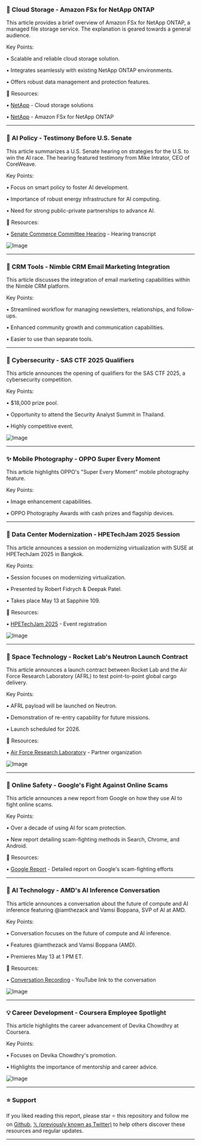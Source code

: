 ### 🤖 Cloud Storage - Amazon FSx for NetApp ONTAP

This article provides a brief overview of Amazon FSx for NetApp ONTAP, a managed file storage service.  The explanation is geared towards a general audience.


Key Points:

• Scalable and reliable cloud storage solution.


• Integrates seamlessly with existing NetApp ONTAP environments.


• Offers robust data management and protection features.



🔗 Resources:

• [NetApp](https://ntap.com/4iJJP5n) - Cloud storage solutions


• [NetApp](https://www.netapp.com/aws/fsx-ontap/?utm_campaign=dmnd-dhm-fsxn-aws-ww-digi-spp-fsxnexplainedbyagenz-1746009103561&utm_source=twitter&utm_medium=social&utm_content=carousel) - Amazon FSx for NetApp ONTAP


---

### 🤖 AI Policy - Testimony Before U.S. Senate

This article summarizes a U.S. Senate hearing on strategies for the U.S. to win the AI race.  The hearing featured testimony from Mike Intrator, CEO of CoreWeave.


Key Points:

•  Focus on smart policy to foster AI development.


•  Importance of robust energy infrastructure for AI computing.


•  Need for strong public-private partnerships to advance AI.



🔗 Resources:

• [Senate Commerce Committee Hearing](https://commerce.senate.gov/2025/5/winning-the-ai-race-strengthening-u-s-capabilities-in-computing-and-innovation_2?utm_campaign=12983296-First%20Mover%20Advantage&utm_source=twitter&utm_medium=social&utm_term=ai%20race%20hearing#:~:text=Upon%20announcing%20the%20hearing%2C%20Sen,jobs%2C%20and%20stimulate%20economic%20growth…. ) - Hearing transcript


![Image](https://pbs.twimg.com/media/Gqgow61WYAAZlNG?format=jpg&name=small)


---

### 🚀 CRM Tools - Nimble CRM Email Marketing Integration

This article discusses the integration of email marketing capabilities within the Nimble CRM platform.


Key Points:

• Streamlined workflow for managing newsletters, relationships, and follow-ups.


• Enhanced community growth and communication capabilities.


• Easier to use than separate tools.



---

### 🤖 Cybersecurity - SAS CTF 2025 Qualifiers

This article announces the opening of qualifiers for the SAS CTF 2025, a cybersecurity competition.


Key Points:

• $18,000 prize pool.


• Opportunity to attend the Security Analyst Summit in Thailand.


• Highly competitive event.



![Image](https://pbs.twimg.com/ext_tw_video_thumb/1920836791571025920/pu/img/d1b9D7U7VxHcgo8w.jpg)


---

### ✨ Mobile Photography - OPPO Super Every Moment

This article highlights OPPO's "Super Every Moment" mobile photography feature.


Key Points:

•  Image enhancement capabilities.


•  OPPO Photography Awards with cash prizes and flagship devices.



---

### 🤖 Data Center Modernization - HPETechJam 2025 Session

This article announces a session on modernizing virtualization with SUSE at HPETechJam 2025 in Bangkok.


Key Points:

• Session focuses on modernizing virtualization.


• Presented by Robert Fidrych & Deepak Patel.


• Takes place May 13 at Sapphire 109.



🔗 Resources:

• [HPETechJam 2025](https://okt.to/O95dC0) - Event registration


![Image](https://pbs.twimg.com/media/GqeOGJjWoAA9yIk?format=jpg&name=small)


---

### 🚀 Space Technology - Rocket Lab's Neutron Launch Contract

This article announces a launch contract between Rocket Lab and the Air Force Research Laboratory (AFRL) to test point-to-point global cargo delivery.


Key Points:

•  AFRL payload will be launched on Neutron.


•  Demonstration of re-entry capability for future missions.


•  Launch scheduled for 2026.



🔗 Resources:

• [Air Force Research Laboratory](https://x.com/AFResearchLab) - Partner organization


![Image](https://pbs.twimg.com/media/GqdEy1yXMAABa0v?format=jpg&name=small)


---

### 🤖 Online Safety - Google's Fight Against Online Scams

This article announces a new report from Google on how they use AI to fight online scams.


Key Points:

•  Over a decade of using AI for scam protection.


•  New report detailing scam-fighting methods in Search, Chrome, and Android.



🔗 Resources:

• [Google Report](https://t.co/Y2JYOkBXOO) - Detailed report on Google's scam-fighting efforts


---

### 🤖 AI Technology - AMD's AI Inference Conversation

This article announces a conversation about the future of compute and AI inference featuring  @iamthezack and Vamsi Boppana, SVP of AI at AMD.


Key Points:

•  Conversation focuses on the future of compute and AI inference.


•  Features @iamthezack and Vamsi Boppana (AMD).


•  Premieres May 13 at 1 PM ET.



🔗 Resources:

• [Conversation Recording](https://youtu.be/w0ji-LILi_4) - YouTube link to the conversation


![Image](https://pbs.twimg.com/media/GqdCjJZWYAA2zyM.jpg)


---

### 💡 Career Development - Coursera Employee Spotlight

This article highlights the career advancement of Devika Chowdhry at Coursera.


Key Points:

•  Focuses on Devika Chowdhry's promotion.


•  Highlights the importance of mentorship and career advice.



![Image](https://pbs.twimg.com/media/GqclDceXsAAZSS7?format=jpg&name=small)


---

### ⭐️ Support

If you liked reading this report, please star ⭐️ this repository and follow me on [Github](https://github.com/Drix10), [𝕏 (previously known as Twitter)](https://x.com/DRIX_10_) to help others discover these resources and regular updates.

---